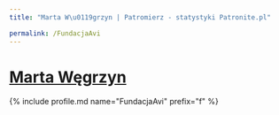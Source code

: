 ```yaml
---
title: "Marta W\u0119grzyn | Patromierz - statystyki Patronite.pl"

permalink: /FundacjaAvi
---
```


# [Marta Węgrzyn](https://patronite.pl/FundacjaAvi)

{% include profile.md name="FundacjaAvi" prefix="f" %}
